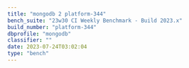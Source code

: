 ```yaml
---
title: "mongodb 2 platform-344"
bench_suite: "23w30 CI Weekly Benchmark - Build 2023.x"
build_number: "platform-344"
dbprofile: "mongodb"
classifier: ""
date: 2023-07-24T03:02:04
type: "bench"
---
```

